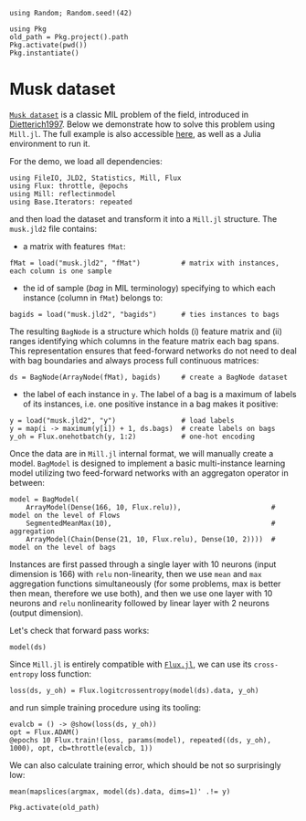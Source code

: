```@setup musk
using Random; Random.seed!(42)

using Pkg
old_path = Pkg.project().path
Pkg.activate(pwd())
Pkg.instantiate()
```

# Musk dataset
[`Musk dataset`](https://archive.ics.uci.edu/ml/datasets/Musk+(Version+2)) is a classic MIL problem of the field, introduced in [Dietterich1997](@cite). Below we demonstrate how to solve this problem using `Mill.jl`. The full example is also accessible [here](https://github.com/pevnak/Mill.jl/tree/master/docs/src/examples/musk/), as well as a Julia environment to run it.
 
For the demo, we load all dependencies:

```@example musk
using FileIO, JLD2, Statistics, Mill, Flux
using Flux: throttle, @epochs
using Mill: reflectinmodel
using Base.Iterators: repeated
```

and then load the dataset and transform it into a `Mill.jl` structure. The `musk.jld2` file contains:

* a matrix with features `fMat`:

```@repl musk
fMat = load("musk.jld2", "fMat")          # matrix with instances, each column is one sample
```

* the id of sample (*bag* in MIL terminology) specifying to which each instance (column in `fMat`) belongs to:

```@repl musk
bagids = load("musk.jld2", "bagids")      # ties instances to bags
```

The resulting `BagNode` is a structure which holds (i) feature matrix and (ii) ranges identifying which columns in the feature matrix each bag spans. This representation ensures that feed-forward networks do not need to deal with bag boundaries and always process full continuous matrices:

```@repl musk
ds = BagNode(ArrayNode(fMat), bagids)     # create a BagNode dataset
```

* the label of each instance in `y`.  The label of a bag is a maximum of labels of its instances, i.e. one positive instance in a bag makes it positive:

```@repl musk
y = load("musk.jld2", "y")                # load labels
y = map(i -> maximum(y[i]) + 1, ds.bags)  # create labels on bags
y_oh = Flux.onehotbatch(y, 1:2)           # one-hot encoding
```

Once the data are in `Mill.jl` internal format, we will manually create a model. `BagModel` is designed to implement a basic multi-instance learning model utilizing two feed-forward networks with an aggregaton operator in between:

```@repl musk
model = BagModel(
    ArrayModel(Dense(166, 10, Flux.relu)),                      # model on the level of Flows
    SegmentedMeanMax(10),                                       # aggregation
    ArrayModel(Chain(Dense(21, 10, Flux.relu), Dense(10, 2))))  # model on the level of bags
```

Instances are first passed through a single layer with 10 neurons (input dimension is 166) with `relu` non-linearity, then we use `mean` and `max` aggregation functions simultaneously (for some problems, max is better then mean, therefore we use both), and then we use one layer with 10 neurons and `relu` nonlinearity followed by linear layer with 2 neurons (output dimension).

Let's check that forward pass works:

```@repl musk
model(ds)
```

Since `Mill.jl` is entirely compatible with [`Flux.jl`](https://fluxml.ai), we can use its `cross-entropy` loss function:

```@repl musk
loss(ds, y_oh) = Flux.logitcrossentropy(model(ds).data, y_oh)
```

and run simple training procedure using its tooling:

```@repl musk
evalcb = () -> @show(loss(ds, y_oh))
opt = Flux.ADAM()
@epochs 10 Flux.train!(loss, params(model), repeated((ds, y_oh), 1000), opt, cb=throttle(evalcb, 1))
```
 
We can also calculate training error, which should be not so surprisingly low:

```@repl musk
mean(mapslices(argmax, model(ds).data, dims=1)' .!= y)
```

```@setup musk
Pkg.activate(old_path)
```
